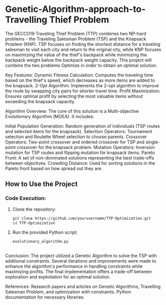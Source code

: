 # Genetic-Algorithm-approach-to-Travelling Thief Problem
The GECCO19 Traveling Thief Problem (TTP) combines two NP-hard problems - the Traveling Salesman Problem (TSP) and the Knapsack Problem (KNP). TSP focuses on finding the shortest distance for a traveling salesman to visit each city and return to the original city, while KNP focuses on maximizing the value of the thief's backpack while minimizing the backpack weight below the backpack weight capacity. This project will combine the two problems Optimize in order to obtain an optimal solution.

Key Features:
Dynamic Fitness Calculation: Computes the traveling time based on the thief's speed, which decreases as more items are added to the knapsack.
2-Opt Algorithm: Implements the 2-opt algorithm to improve the route by swapping city pairs for shorter travel time.
Profit Maximization: Ensures optimal profit by selecting the most valuable items without exceeding the knapsack capacity.

Algorithm Overview:
The core of this solution is a Multi-objective Evolutionary Algorithm (MOEA). It includes:

Initial Population Generation: Random generation of individuals (TSP routes and selected items for the knapsack).
Selection Operators: Tournament selection and Roulette Wheel selection to choose parents.
Crossover Operators: Two-point crossover and ordered crossover for TSP and single-point crossover for the knapsack problem.
Mutation Operators: Inversion mutation for TSP routes and flipping mutation for knapsack items.
Pareto Front: A set of non-dominated solutions representing the best trade-offs between objectives.
Crowding Distance: Used for sorting solutions in the Pareto front based on how spread out they are.

## How to Use the Project

### Code Execution:
1. Clone the repository:
   ```bash
   git clone https://github.com/yourusername/TTP-Optimization.git
   cd TTP-Optimization
2. Run the provided Python script:
   ```bash
   evolutionary_algorithm.py
 
Conclusion:
The project utilized a Genetic Algorithm to solve the TSP with additional constraints. Several iterations and improvements were made to enhance the algorithm's performance in handling constraints while maximizing profits. The final implementation offers a trade-off between exploration and exploitation for an optimal solution.

References:
Research papers and articles on Genetic Algorithms, Travelling Salesman Problem, and optimization with constraints.
Python documentation for necessary libraries.



